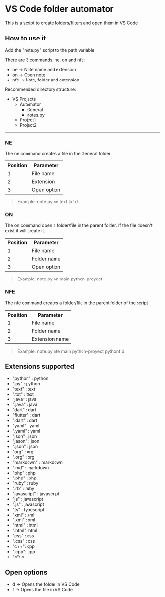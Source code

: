 # VS Code folder automator

This is a script to create folders/filters and open them in VS Code 


## How to use it

Add the "note.py" script to the path variable

There are 3 commands: ne, on and nfe:
- ne -> Note name and extension
- on -> Open note
- nfe -> Note, folder and extension

Recommended directory structure:


* VS Projects
    * Automator
        * General
        * notes.py
    * Project1
    * Project2

_________________

### NE

The ne command creates a file in the General folder

<html>
    <table>
        <tr>
            <th>Position</th>
            <th>Parameter</th>
        </tr>
        <tr>
            <td>1</td>
            <td>File name</td>
        </tr>
        <tr>
            <td>2</td>
            <td>Extension</td>
        </tr>
        <tr>
            <td>3</td>
            <td>Open option</td>
        </tr>
    </table>
</html>

>Example: note.py ne text txt d

                
    

### ON

The on command open a folder/file in the parent folder. If the file doesn't exist it will create it. 


<html>
    <table>
        <tr>
            <th>Position</th>
            <th>Parameter</th>
        </tr>
        <tr>
            <td>1</td>
            <td>File name</td>
        </tr>
        <tr>
            <td>2</td>
            <td>Folder name</td>
        </tr>
        <tr>
            <td>3</td>
            <td>Open option</td>
        </tr>
    </table>
</html>

>Example: note.py on main python-proyect



### NFE

The nfe command creates a folder/file in the parent folder of the script 

<html>
    <table>
        <tr>
            <th>Position</th>
            <th>Parameter</th>
        </tr>
        <tr>
            <td>1</td>
            <td>File name</td>
        </tr>
        <tr>
            <td>2</td>
            <td>Folder name</td>
        </tr>
        <tr>
            <td>3</td>
            <td>Extension name</td>
        </tr>
    </table>
</html>

>Example: note.py nfe main python-proyect pythonf d



## Extensions supported

- "python" : python
- ".py" : python
- "text" : text
- ".txt" : text
- "java" : java
- ".java" : java
- "dart" : dart
- "flutter" : dart
- ".dart" : dart
- "yaml" : yaml
- ".yaml" : yaml
- "json" : json
- "jason" : json
- ".json" : json
- "org" : org
- ".org" : org
- "markdown" : markdown
- ".md" : markdown
- "php" : php
- ".php" : php
- "ruby" : ruby
- ".rb" : ruby
- "javascript" : javascript
- "js" : javascript
- ".js" : javascript
- "ts" : typescript
- "xml" : xml
- ".xml" : xml
- "html" : html
- ".html": html
- "css" : css
- ".css" : css
- "c++": cpp
- ".cpp": cpp
- "c": c


## Open options

- d -> Opens the folder in VS Code 
- f -> Opens the file in VS Code